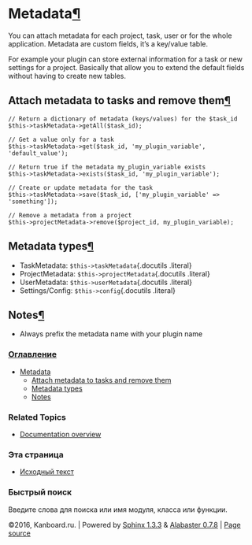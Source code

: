 Metadata[¶](#metadata "Ссылка на этот заголовок")
=================================================

You can attach metadata for each project, task, user or for the whole
application. Metadata are custom fields, it’s a key/value table.

For example your plugin can store external information for a task or new
settings for a project. Basically that allow you to extend the default
fields without having to create new tables.

Attach metadata to tasks and remove them[¶](#attach-metadata-to-tasks-and-remove-them "Ссылка на этот заголовок")
-----------------------------------------------------------------------------------------------------------------

    // Return a dictionary of metadata (keys/values) for the $task_id
    $this->taskMetadata->getAll($task_id);

    // Get a value only for a task
    $this->taskMetadata->get($task_id, 'my_plugin_variable', 'default_value');

    // Return true if the metadata my_plugin_variable exists
    $this->taskMetadata->exists($task_id, 'my_plugin_variable');

    // Create or update metadata for the task
    $this->taskMetadata->save($task_id, ['my_plugin_variable' => 'something']);

    // Remove a metadata from a project
    $this->projectMetadata->remove($project_id, my_plugin_variable);

Metadata types[¶](#metadata-types "Ссылка на этот заголовок")
-------------------------------------------------------------

-   TaskMetadata: `$this->taskMetadata`{.docutils .literal}
-   ProjectMetadata: `$this->projectMetadata`{.docutils .literal}
-   UserMetadata: `$this->userMetadata`{.docutils .literal}
-   Settings/Config: `$this->config`{.docutils .literal}

Notes[¶](#notes "Ссылка на этот заголовок")
-------------------------------------------

-   Always prefix the metadata name with your plugin name

### [Оглавление](index.html)

-   [Metadata](#)
    -   [Attach metadata to tasks and remove
        them](#attach-metadata-to-tasks-and-remove-them)
    -   [Metadata types](#metadata-types)
    -   [Notes](#notes)

### Related Topics

-   [Documentation overview](index.html)

### Эта страница

-   [Исходный текст](_sources/plugin-metadata.txt)

### Быстрый поиск

Введите слова для поиска или имя модуля, класса или функции.

©2016, Kanboard.ru. | Powered by [Sphinx 1.3.3](http://sphinx-doc.org/)
& [Alabaster 0.7.8](https://github.com/bitprophet/alabaster) | [Page
source](_sources/plugin-metadata.txt)
